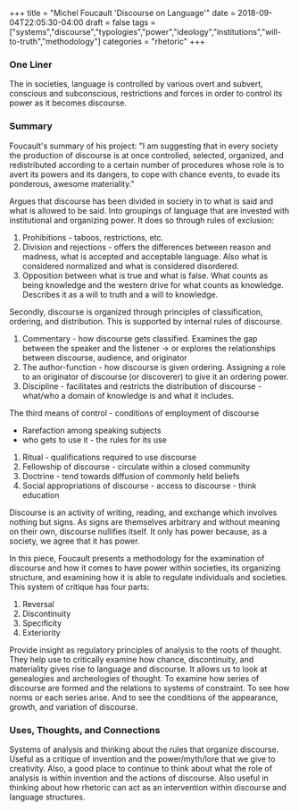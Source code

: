+++
title = "Michel Foucault 'Discourse on Language'"
date = 2018-09-04T22:05:30-04:00
draft = false
tags = ["systems","discourse","typologies","power","ideology","institutions","will-to-truth","methodology"]
categories = "rhetoric"
+++
### One Liner
The in societies, language is controlled by various overt and subvert, conscious and subconscious, restrictions and forces in order to control its power as it becomes discourse.

### Summary
Foucault's summary of his project: "I am suggesting that in every society the production of discourse is at once controlled, selected, organized, and redistributed according to a certain number of procedures whose role is to avert its powers and its dangers, to cope with chance events, to evade its ponderous, awesome materiality."

Argues that discourse has been divided in society in to what is said and what is allowed to be said. Into groupings of language that are invested with institutional and organizing power. It does so through rules of exclusion:

1. Prohibitions - taboos, restrictions, etc.
2. Division and rejections - offers the differences between reason and madness, what is accepted and acceptable language. Also what is considered normalized and what is considered disordered.
3. Opposition between what is true and what is false. What counts as being knowledge and the western drive for what counts as knowledge. Describes it as a will to truth and a will to knowledge.

Secondly, discourse is organized through principles of classification, ordering, and distribution. This is supported by internal rules of discourse.

1. Commentary - how discourse gets classified. Examines the gap between the speaker and the listener -> or explores the relationships between discourse, audience, and originator
2. The author-function - how discourse is given ordering. Assigning a role to an originator of discourse (or discoverer) to give it an ordering power.
3. Discipline - facilitates and restricts the distribution of discourse - what/who a domain of knowledge is and what it includes.

The third means of control - conditions of employment of discourse

- Rarefaction among speaking subjects
- who gets to use it - the rules for its use

1. Ritual - qualifications required to use discourse
2. Fellowship of discourse - circulate within a closed community
3. Doctrine - tend towards diffusion of commonly held beliefs
4. Social appropriations of discourse - access to discourse - think education

Discourse is an activity of writing, reading, and exchange which involves nothing but signs. As signs are themselves arbitrary and without meaning on their own, discourse nullifies itself. It only has power because, as a society, we agree that it has power.

In this piece, Foucault presents a methodology for the examination of discourse and how it comes to have power within societies, its organizing structure, and examining how it is able to regulate individuals and societies. This system of critique has four parts:

1. Reversal
2. Discontinuity
3. Specificity
4. Exteriority

Provide insight as regulatory principles of analysis to the roots of thought. They help use to critically examine how chance, discontinuity, and materiality gives rise to language and discourse. It allows us to look at genealogies and archeologies of thought. To examine how series of discourse are formed and the relations to systems of constraint. To see how norms or each series arise. And to see the conditions of the appearance, growth, and variation of discourse.

### Uses, Thoughts, and Connections
Systems of analysis and thinking about the rules that organize discourse. Useful as a critique of invention and the power/myth/lore that we give to creativity. Also, a good place to continue to think about what the role of analysis is within invention and the actions of discourse. Also useful in thinking about how rhetoric can act as an intervention within discourse and language structures.
